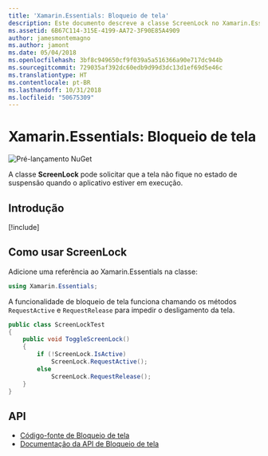 ```yaml
---
title: 'Xamarin.Essentials: Bloqueio de tela'
description: Este documento descreve a classe ScreenLock no Xamarin.Essentials, que pode solicitar que a tela não fique no estado de suspensão quando o aplicativo estiver em execução.
ms.assetid: 6B67C114-315E-4199-AA72-3F90E85A4909
author: jamesmontemagno
ms.author: jamont
ms.date: 05/04/2018
ms.openlocfilehash: 3bf8c949650cf9f039a5a516366a90e717dc944b
ms.sourcegitcommit: 729035af392dc60edb9d99d3dc13d1ef69d5e46c
ms.translationtype: HT
ms.contentlocale: pt-BR
ms.lasthandoff: 10/31/2018
ms.locfileid: "50675309"
---
```

# <a name="xamarinessentials-screen-lock"></a>Xamarin.Essentials: Bloqueio de tela

![Pré-lançamento NuGet](~/media/shared/pre-release.png)

A classe **ScreenLock** pode solicitar que a tela não fique no estado de suspensão quando o aplicativo estiver em execução.

## <a name="get-started"></a>Introdução

[!include[](~/essentials/includes/get-started.md)]

## <a name="using-screenlock"></a>Como usar ScreenLock

Adicione uma referência ao Xamarin.Essentials na classe:

```csharp
using Xamarin.Essentials;
```

A funcionalidade de bloqueio de tela funciona chamando os métodos `RequestActive` e `RequestRelease` para impedir o desligamento da tela.

```csharp
public class ScreenLockTest
{
    public void ToggleScreenLock()
    {
        if (!ScreenLock.IsActive)
            ScreenLock.RequestActive();
        else
            ScreenLock.RequestRelease();
    }
}
```

## <a name="api"></a>API

- [Código-fonte de Bloqueio de tela](https://github.com/xamarin/Essentials/tree/master/Xamarin.Essentials/ScreenLock)
- [Documentação da API de Bloqueio de tela](xref:Xamarin.Essentials.ScreenLock)
